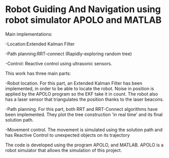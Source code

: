 # Robot Guiding And Navigation using robot simulator APOLO and MATLAB

Main implementations:

-Location:Extended Kalman Filter

-Path planning:RRT-connect (Rapidly-exploring random tree)

-Control: Reactive control using ultrasonic sensors.



This work has three main parts:

-Robot location. For this part, an Extended Kalman Filter has been implemented, in order to be able to locate the robot. Noise in position is applied by the APOLO program so the EKF take it in count.
The robot also has a laser sensor that triangulates the position thanks to the laser beacons.

-Path planning. For this part, both RRT and RRT-Connect algorithms have been implemented. They plot the tree construction 'in real time' and its final solution path.

-Movement control. The movement is simulated using  the solution path and has Reactive Control to unexpected objects on its trajectory


The code is developed using the program APOLO, and MATLAB.
APOLO is a robot simulator that allows the simulation of this project.

